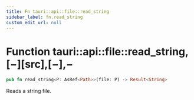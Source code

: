 ```yaml
---
title: Fn tauri::api::file::read_string
sidebar_label: fn.read_string
custom_edit_url: null
---
```


# Function tauri::api::file::read_string,\[−]\[src],\[−],−

```rs
pub fn read_string<P: AsRef<Path>>(file: P) -> Result<String>
```

Reads a string file.
